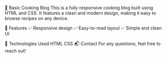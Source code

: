 🍳 Basic Cooking Blog
This is a fully responsive cooking blog built using HTML and CSS. It features a clean and modern design, making it easy to browse recipes on any device.

🚀 Features
✅ Responsive design
✅ Easy-to-read layout
✅ Simple and clean UI

📂 Technologies Used
HTML
CSS
📬 Contact
For any questions, feel free to reach out!
